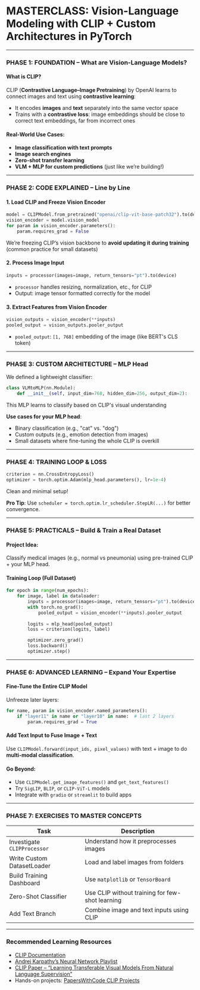 # MASTERCLASS: Vision-Language Modeling with CLIP + Custom Architectures in PyTorch

---

### **PHASE 1: FOUNDATION – What are Vision-Language Models?**

####  What is CLIP?

CLIP (**Contrastive Language–Image Pretraining**) by OpenAI learns to connect images and text using **contrastive learning**:

* It encodes **images** and **text** separately into the same vector space
* Trains with a **contrastive loss**: image embeddings should be close to correct text embeddings, far from incorrect ones

#### Real-World Use Cases:

* **Image classification with text prompts**
* **Image search engines**
* **Zero-shot transfer learning**
* **VLM + MLP for custom predictions** (just like we’re building!)

---

### **PHASE 2: CODE EXPLAINED – Line by Line**

#### 1. Load CLIP and Freeze Vision Encoder

```python
model = CLIPModel.from_pretrained("openai/clip-vit-base-patch32").to(device)
vision_encoder = model.vision_model
for param in vision_encoder.parameters():
    param.requires_grad = False
```

We’re freezing CLIP’s vision backbone to **avoid updating it during training** (common practice for small datasets)

#### 2. Process Image Input

```python
inputs = processor(images=image, return_tensors="pt").to(device)
```

* `processor` handles resizing, normalization, etc., for CLIP
* Output: image tensor formatted correctly for the model

#### 3. Extract Features from Vision Encoder

```python
vision_outputs = vision_encoder(**inputs)
pooled_output = vision_outputs.pooler_output
```

* `pooled_output`: `[1, 768]` embedding of the image (like BERT's CLS token)

---

### **PHASE 3: CUSTOM ARCHITECTURE – MLP Head**

We defined a lightweight classifier:

```python
class VLMtoMLP(nn.Module):
    def __init__(self, input_dim=768, hidden_dim=256, output_dim=2):
```

This MLP learns to classify based on CLIP's visual understanding

**Use cases for your MLP head**:

* Binary classification (e.g., "cat" vs. "dog")
* Custom outputs (e.g., emotion detection from images)
* Small datasets where fine-tuning the whole CLIP is overkill

---

### **PHASE 4: TRAINING LOOP & LOSS**

```python
criterion = nn.CrossEntropyLoss()
optimizer = torch.optim.Adam(mlp_head.parameters(), lr=1e-4)
```

 Clean and minimal setup!

**Pro Tip**:
Use `scheduler = torch.optim.lr_scheduler.StepLR(...)` for better convergence.

---

### **PHASE 5: PRACTICALS – Build & Train a Real Dataset**

#### Project Idea:

Classify medical images (e.g., normal vs pneumonia) using pre-trained CLIP + your MLP head.

#### Training Loop (Full Dataset)

```python
for epoch in range(num_epochs):
    for image, label in dataloader:
        inputs = processor(images=image, return_tensors="pt").to(device)
        with torch.no_grad():
            pooled_output = vision_encoder(**inputs).pooler_output
        
        logits = mlp_head(pooled_output)
        loss = criterion(logits, label)

        optimizer.zero_grad()
        loss.backward()
        optimizer.step()
```

---

### **PHASE 6: ADVANCED LEARNING – Expand Your Expertise**

#### Fine-Tune the Entire CLIP Model

Unfreeze later layers:

```python
for name, param in vision_encoder.named_parameters():
    if "layer11" in name or "layer10" in name:  # last 2 layers
        param.requires_grad = True
```

#### Add Text Input to Fuse Image + Text

Use `CLIPModel.forward(input_ids, pixel_values)` with text + image to do **multi-modal classification**.

#### Go Beyond:

* Use `CLIPModel.get_image_features()` and `get_text_features()`
* Try `SigLIP`, `BLIP`, or `CLIP-ViT-L` models
* Integrate with `gradio` or `streamlit` to build apps

---

### **PHASE 7: EXERCISES TO MASTER CONCEPTS**

| Task                        | Description                                     |
| ------------------------------ | ----------------------------------------------- |
| Investigate `CLIPProcessor` | Understand how it preprocesses images           |
| Write Custom DatasetLoader | Load and label images from folders              |
| Build Training Dashboard    | Use `matplotlib` or `TensorBoard`               |
| Zero-Shot Classifier        | Use CLIP without training for few-shot learning |
| Add Text Branch             | Combine image and text inputs using CLIP        |

---

### Recommended Learning Resources

* [CLIP Documentation](https://huggingface.co/docs/transformers/model_doc/clip)
* [Andrej Karpathy’s Neural Network Playlist](https://www.youtube.com/c/AndrejKarpathy)
* [CLIP Paper – “Learning Transferable Visual Models From Natural Language Supervision”](https://arxiv.org/abs/2103.00020)
* Hands-on projects: [PapersWithCode CLIP Projects](https://paperswithcode.com/method/clip)
